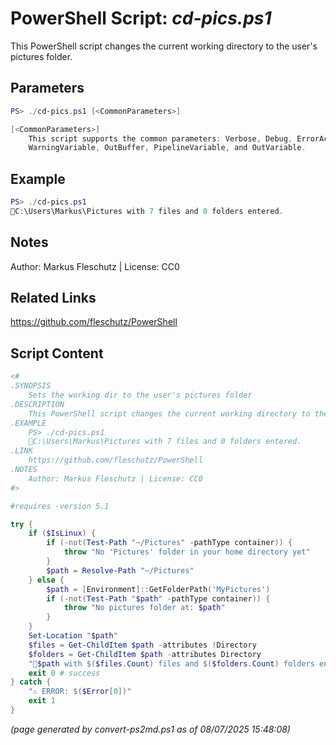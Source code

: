PowerShell Script: *cd-pics.ps1*
===================================

This PowerShell script changes the current working directory to the user's pictures folder.

Parameters
----------
```powershell
PS> ./cd-pics.ps1 [<CommonParameters>]

[<CommonParameters>]
    This script supports the common parameters: Verbose, Debug, ErrorAction, ErrorVariable, WarningAction, 
    WarningVariable, OutBuffer, PipelineVariable, and OutVariable.
```

Example
-------
```powershell
PS> ./cd-pics.ps1
📂C:\Users\Markus\Pictures with 7 files and 0 folders entered.

```

Notes
-----
Author: Markus Fleschutz | License: CC0

Related Links
-------------
https://github.com/fleschutz/PowerShell

Script Content
--------------
```powershell
<#
.SYNOPSIS
	Sets the working dir to the user's pictures folder
.DESCRIPTION
	This PowerShell script changes the current working directory to the user's pictures folder.
.EXAMPLE
	PS> ./cd-pics.ps1
	📂C:\Users\Markus\Pictures with 7 files and 0 folders entered.
.LINK
	https://github.com/fleschutz/PowerShell
.NOTES
	Author: Markus Fleschutz | License: CC0
#>

#requires -version 5.1

try {
	if ($IsLinux) {
		if (-not(Test-Path "~/Pictures" -pathType container)) {
			throw "No 'Pictures' folder in your home directory yet"
		}
		$path = Resolve-Path "~/Pictures"
	} else {
		$path = [Environment]::GetFolderPath('MyPictures')
		if (-not(Test-Path "$path" -pathType container)) {
			throw "No pictures folder at: $path"
		}
	}
	Set-Location "$path"
	$files = Get-ChildItem $path -attributes !Directory
	$folders = Get-ChildItem $path -attributes Directory
	"📂$path with $($files.Count) files and $($folders.Count) folders entered."
	exit 0 # success
} catch {
	"⚠️ ERROR: $($Error[0])"
	exit 1
}
```

*(page generated by convert-ps2md.ps1 as of 08/07/2025 15:48:08)*
